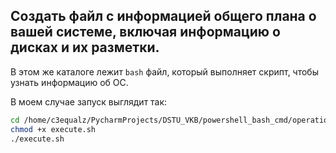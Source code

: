 ## Создать файл с информацией общего плана о вашей системе, включая информацию о дисках и их разметки.

В этом же каталоге лежит `bash` файл, который выполняет скрипт, чтобы узнать информацию об ОС.

В моем случае запуск выглядит так: 

```bash
cd /home/c3equalz/PycharmProjects/DSTU_VKB/powershell_bash_cmd/operation_systems/fith_semester/5_laboratory/4_question
chmod +x execute.sh
./execute.sh
```
